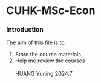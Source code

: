 # CUHK-MSc-Econ
### Introduction

The aim of this file is to:
1. Store the course materials
2. Help me review the courses
\
\
HUANG Yuning
2024.7
